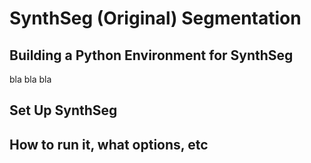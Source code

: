 # SynthSeg (Original) Segmentation

## Building a Python Environment for SynthSeg

bla bla bla

## Set Up SynthSeg


## How to run it, what options, etc